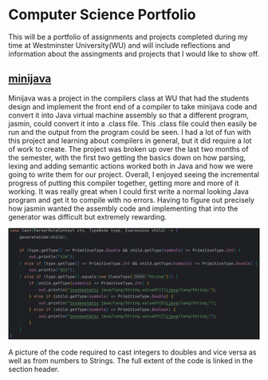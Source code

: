 # Computer Science Portfolio

This will be a portfolio of assignments and projects completed during my time at Westminster University(WU) and will include reflections and information about the assingments and projects that I would like to show off.

## [minijava](https://github.com/PapaZ810/minijava2)

Minijava was a project in the compilers class at WU that had the students design and implement the front end of a compiler to take minijava code and convert it into Java virtual machine assembly so that a different program, jasmin, could convert it into a .class file. This .class file could then easily be run and the output from the program could be seen. I had a lot of fun with this project and learning about compilers in general, but it did require a lot of work to create. The project was broken up over the last two months of the semester, with the first two getting the basics down on how parsing, lexing and adding semantic actions worked both in Java and how we were going to write them for our project. Overall, I enjoyed seeing the incremental progress of putting this compiler together, getting more and more of it working. It was really great when I could first write a normal looking Java program and get it to compile with no errors. Having to figure out precisely how jasmin wanted the assembly code and implementing that into the generator was difficult but extremely rewarding. 

![A picture of the code required to cast integers to doubles and vice versa as well as from numbers to Strings](/Cast.png)

A picture of the code required to cast integers to doubles and vice versa as well as from numbers to Strings. The full extent of the code is linked in the section header.

